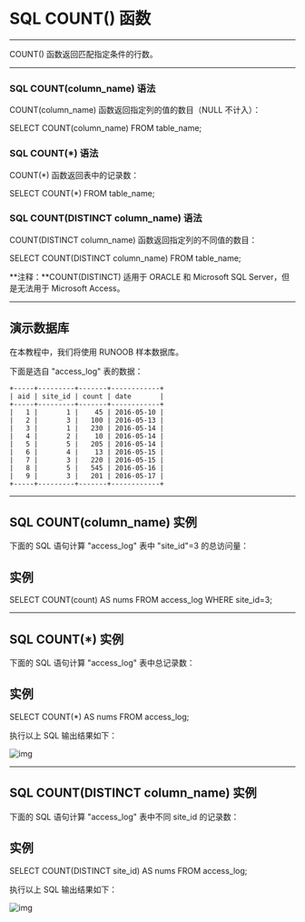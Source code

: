 # SQL COUNT() 函数

------

COUNT() 函数返回匹配指定条件的行数。

------

### SQL COUNT(column_name) 语法

COUNT(column_name) 函数返回指定列的值的数目（NULL 不计入）：

SELECT COUNT(column_name) FROM table_name;

### SQL COUNT(*) 语法

COUNT(*) 函数返回表中的记录数：

SELECT COUNT(*) FROM table_name;

### SQL COUNT(DISTINCT column_name) 语法

COUNT(DISTINCT column_name) 函数返回指定列的不同值的数目：

SELECT COUNT(DISTINCT column_name) FROM table_name;

**注释：**COUNT(DISTINCT) 适用于 ORACLE 和 Microsoft SQL Server，但是无法用于 Microsoft Access。

------

## 演示数据库

在本教程中，我们将使用 RUNOOB 样本数据库。

下面是选自 "access_log" 表的数据：

```
+-----+---------+-------+------------+
| aid | site_id | count | date       |
+-----+---------+-------+------------+
|   1 |       1 |    45 | 2016-05-10 |
|   2 |       3 |   100 | 2016-05-13 |
|   3 |       1 |   230 | 2016-05-14 |
|   4 |       2 |    10 | 2016-05-14 |
|   5 |       5 |   205 | 2016-05-14 |
|   6 |       4 |    13 | 2016-05-15 |
|   7 |       3 |   220 | 2016-05-15 |
|   8 |       5 |   545 | 2016-05-16 |
|   9 |       3 |   201 | 2016-05-17 |
+-----+---------+-------+------------+
```



------

## SQL COUNT(column_name) 实例

下面的 SQL 语句计算 "access_log" 表中 "site_id"=3 的总访问量：

## 实例

SELECT COUNT(count) AS nums FROM access_log
WHERE site_id=3;



------

## SQL COUNT(*) 实例

下面的 SQL 语句计算 "access_log" 表中总记录数：

## 实例

SELECT COUNT(*) AS nums FROM access_log;

执行以上 SQL 输出结果如下：

![img](https://www.runoob.com/wp-content/uploads/2013/09/count1.jpg)

------

## SQL COUNT(DISTINCT column_name) 实例

下面的 SQL 语句计算 "access_log" 表中不同 site_id 的记录数：

## 实例

SELECT COUNT(DISTINCT site_id) AS nums FROM access_log;

执行以上 SQL 输出结果如下：

![img](https://www.runoob.com/wp-content/uploads/2013/09/count2.jpg)